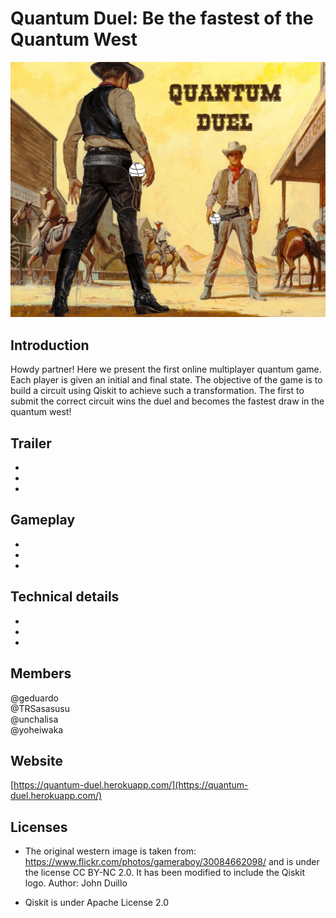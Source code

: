 # Quantum Duel: Be the fastest of the Quantum West

![alt text](https://github.com/geduardo/Quantum-Duel--QISKITCAMPASIA/blob/master/quantum_duel.jpg)

## Introduction

Howdy partner! Here we present the first online multiplayer quantum game. Each player is given an initial and final state. The objective of the game is to build a circuit using Qiskit to achieve such a transformation. The first to submit the correct circuit wins the duel and becomes the fastest draw in the quantum west!

## Trailer

-
-
-

## Gameplay

-
-
-

## Technical details

-
-
-

## Members
@geduardo  
@TRSasasusu  
@unchalisa  
@yoheiwaka

## Website

[https://quantum-duel.herokuapp.com/](https://quantum-duel.herokuapp.com/)

## Licenses 
- The original western image is taken from: https://www.flickr.com/photos/gameraboy/30084662098/ and is under the license CC BY-NC 2.0. It has been modified to include the Qiskit logo.
Author: John Duillo

- Qiskit is under Apache License 2.0
